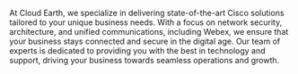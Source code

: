 At Cloud Earth, we specialize in delivering state-of-the-art Cisco solutions tailored to your unique business needs. With a focus on network security, architecture, and unified communications, including Webex, we ensure that your business stays connected and secure in the digital age. Our team of experts is dedicated to providing you with the best in technology and support, driving your business towards seamless operations and growth.
